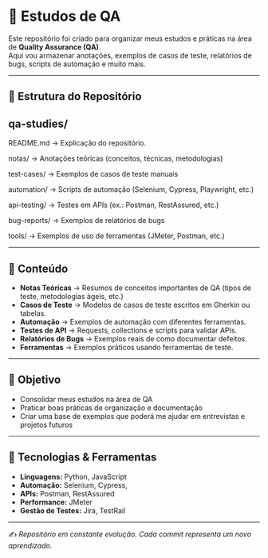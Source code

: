 # 📌 Estudos de QA

Este repositório foi criado para organizar meus estudos e práticas na área de **Quality Assurance (QA)**.  
Aqui vou armazenar anotações, exemplos de casos de teste, relatórios de bugs, scripts de automação e muito mais.  

---

## 📂 Estrutura do Repositório
## qa-studies/

README.md → Explicação do repositório.

notas/ → Anotações teóricas (conceitos, técnicas, metodologias)

test-cases/ → Exemplos de casos de teste manuais

automation/ → Scripts de automação (Selenium, Cypress, Playwright, etc.)

api-testing/ → Testes em APIs (ex.: Postman, RestAssured, etc.)

bug-reports/ → Exemplos de relatórios de bugs

tools/ → Exemplos de uso de ferramentas (JMeter, Postman, etc.)

---

## 🧪 Conteúdo

- **Notas Teóricas** → Resumos de conceitos importantes de QA (tipos de teste, metodologias ágeis, etc.)  
- **Casos de Teste** → Modelos de casos de teste escritos em Gherkin ou tabelas.  
- **Automação** → Exemplos de automação com diferentes ferramentas.  
- **Testes de API** → Requests, collections e scripts para validar APIs.  
- **Relatórios de Bugs** → Exemplos reais de como documentar defeitos.  
- **Ferramentas** → Exemplos práticos usando ferramentas de teste.  

---

## 🎯 Objetivo

- Consolidar meus estudos na área de QA  
- Praticar boas práticas de organização e documentação  
- Criar uma base de exemplos que poderá me ajudar em entrevistas e projetos futuros  

---

## 🚀 Tecnologias & Ferramentas

- **Linguagens:** Python, JavaScript  
- **Automação:** Selenium, Cypress,  
- **APIs:** Postman, RestAssured  
- **Performance:** JMeter  
- **Gestão de Testes:** Jira, TestRail  

---

✍️ *Repositório em constante evolução. Cada commit representa um novo aprendizado.*  

